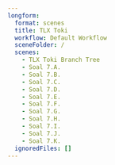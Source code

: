 ```yaml
---
longform:
  format: scenes
  title: TLX Toki
  workflow: Default Workflow
  sceneFolder: /
  scenes:
    - TLX Toki Branch Tree
    - Soal 7.A.
    - Soal 7.B.
    - Soal 7.C.
    - Soal 7.D.
    - Soal 7.E.
    - Soal 7.F.
    - Soal 7.G.
    - Soal 7.H.
    - Soal 7.I.
    - Soal 7.J.
    - Soal 7.K.
  ignoredFiles: []
---
```


